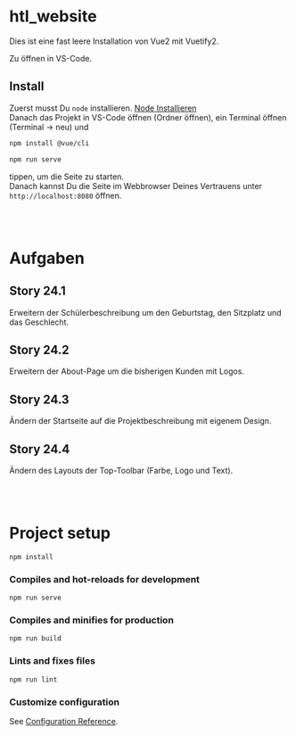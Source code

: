 # htl_website

Dies ist eine fast leere Installation von Vue2 mit Vuetify2.
<br>

Zu öffnen in VS-Code.

## Install
Zuerst musst Du `node` installieren.
[Node Installieren](https://nodejs.org/en/download/)
<br>
Danach das Projekt in VS-Code öffnen (Ordner öffnen), ein Terminal öffnen (Terminal -> neu) und
```bash
npm install @vue/cli

npm run serve
```
tippen, um die Seite zu starten.
<br>
Danach kannst Du die Seite im Webbrowser Deines Vertrauens unter `http://localhost:8080` öffnen.

<br>
<br>

# Aufgaben

## Story 24.1
Erweitern der Schülerbeschreibung um den Geburtstag, den Sitzplatz und das Geschlecht.

## Story 24.2
Erweitern der About-Page um die bisherigen Kunden mit Logos.

## Story 24.3
Ändern der Startseite auf die Projektbeschreibung mit eigenem Design.

## Story 24.4
Ändern des Layouts der Top-Toolbar (Farbe, Logo und Text).

<br>
<br>

# Project setup
```
npm install
```

### Compiles and hot-reloads for development
```
npm run serve
```

### Compiles and minifies for production
```
npm run build
```

### Lints and fixes files
```
npm run lint
```

### Customize configuration
See [Configuration Reference](https://cli.vuejs.org/config/).
